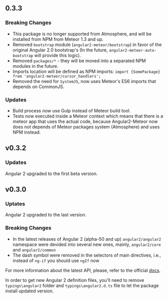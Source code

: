 ## 0.3.3

### Breaking Changes

- This package is no longer supported from Atmosphere, and will be installed from NPM from Meteor 1.3 and up.
- Removed `bootstrap` module (`angular2-meteor/bootstrap`) in favor of the original Angular 2.0 bootstrap's (In the future, `angular2-meteor-auto-bootstrap` will provide this logic).
- Removed `packages/*` - they will be moved into a separated NPM modules in the future.
- Imports location will be defined as NPM imports: `import {SomePackage} from 'angular2-meteor/cursor_handlers';`
- Removed the need for `SystemJS`, now uses Meteor's ES6 imports that depends on CommonJS.

### Updates

- Build process now use Gulp instead of Meteor build tool.
- Tests now  executed inside a Meteor context which means that there is a meteor app that uses the actual code, because Angular2-Meteor now does not depends of Meteor packages system (Atmosphere) and uses NPM instead.



## v0.3.2

### Updates

Angular 2 upgraded to the first beta version.

## v0.3.0

### Uptates

Angular 2 upgraded to the last version.

### Breaking Changes

- In the latest releases of Angular 2 (alpha-50 and up) `angular2/angular2` namespace were devided into several new ones, mainly, `angular2/core` and `angular2/common`
- The dash symbol were removed in the selectors of main directives, i.e., instead of `ng-if` you should use `ngIf` now

For more information about the latest API, please, refer to the official [docs](https://angular.io/docs/ts/latest/api).

In order to get new Angular 2 definition files, you'll need to remove `typings\angular2` folder and `typings\angular2.d.ts` file to let 
the package install updated version.

